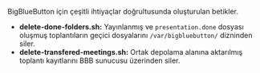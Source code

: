 BigBlueButton için çeşitli ihtiyaçlar doğrultusunda oluşturulan betikler.

* **delete-done-folders.sh:** Yayınlanmış ve `presentation.done` dosyası oluşmuş toplantıların geçici dosyalarını `/var/bigbluebutton/` dizninden siler.
* **delete-transfered-meetings.sh:** Ortak depolama alanına aktarılmış toplantı kayıtlarını BBB sunucusu üzerinden siler.